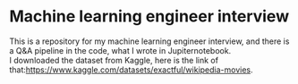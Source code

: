 # Machine learning engineer interview
This is a repository for my machine learning engineer interview, and there is a Q&A pipeline in the code, what I wrote in Jupiternotebook.  
I downloaded the dataset from Kaggle, here is the link of that:https://www.kaggle.com/datasets/exactful/wikipedia-movies.
